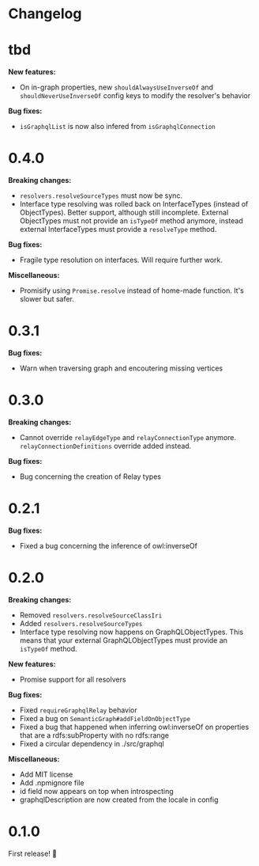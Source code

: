 # Changelog

# tbd

**New features:**
- On in-graph properties, new `shouldAlwaysUseInverseOf` and `shouldNeverUseInverseOf` config keys to modify the resolver's behavior

**Bug fixes:**
- `isGraphqlList` is now also infered from `isGraphqlConnection` 

# 0.4.0

**Breaking changes:**
- `resolvers.resolveSourceTypes` must now be sync.
- Interface type resolving was rolled back on InterfaceTypes (instead of ObjectTypes). Better support, although still incomplete. External ObjectTypes must not provide an `isTypeOf` method anymore, instead external InterfaceTypes must provide a `resolveType` method.

**Bug fixes:**
- Fragile type resolution on interfaces. Will require further work.

**Miscellaneous:**
- Promisify using `Promise.resolve` instead of home-made function. It's slower but safer.

# 0.3.1

**Bug fixes:**
- Warn when traversing graph and encoutering missing vertices

# 0.3.0

**Breaking changes:**
- Cannot override `relayEdgeType` and `relayConnectionType` anymore. `relayConnectionDefinitions` override added instead.

**Bug fixes:**
- Bug concerning the creation of Relay types

# 0.2.1

**Bug fixes:**
- Fixed a bug concerning the inference of owl:inverseOf

# 0.2.0

**Breaking changes:**
- Removed `resolvers.resolveSourceClassIri`
- Added `resolvers.resolveSourceTypes`
- Interface type resolving now happens on GraphQLObjectTypes. This means that your external GraphQLObjectTypes must provide an `isTypeOf` method.

**New features:**
- Promise support for all resolvers

**Bug fixes:**
- Fixed `requireGraphqlRelay` behavior
- Fixed a bug on `SemanticGraph#addFieldOnObjectType`
- Fixed a bug that happened when inferring owl:inverseOf on properties that are a rdfs:subProperty with no rdfs:range
- Fixed a circular dependency in ./src/graphql

**Miscellaneous:**
- Add MIT license
- Add .npmignore file
- id field now appears on top when introspecting
- graphqlDescription are now created from the locale in config

# 0.1.0

First release! :tada:
